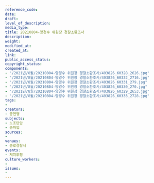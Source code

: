 ```yaml
---
reference_code: 
date: 
draft: 
level_of_description: 
media_type: 
title: 20210804-양경수 위원장 경찰소환조사
description: 
weight: 
modified_at: 
created_at: 
link: 
public_access_status: 
copyright_status: 
components:
- "/2021년/8월/20210804-양경수 위원장 경찰소환조사/403826_60328_2626.jpg"
- "/2021년/8월/20210804-양경수 위원장 경찰소환조사/403826_60332_2716.jpg"
- "/2021년/8월/20210804-양경수 위원장 경찰소환조사/403826_60331_279.jpg"
- "/2021년/8월/20210804-양경수 위원장 경찰소환조사/403826_60330_270.jpg"
- "/2021년/8월/20210804-양경수 위원장 경찰소환조사/403826_60329_2653.jpg"
- "/2021년/8월/20210804-양경수 위원장 경찰소환조사/403826_60333_2728.jpg"
tags:
- 
creators:
- 총연맹
subjects:
- 노조탄압
- 총파업
sources:
- 
venues:
- 종로경찰서
events:
- 저지투쟁
culture_workers:
- 
issues:
- 
---
```

